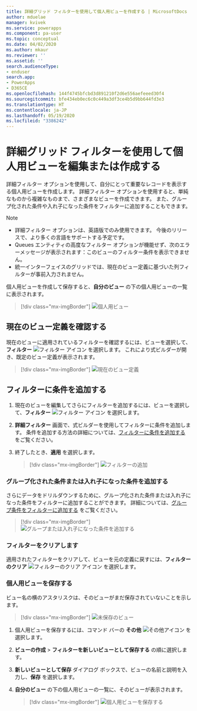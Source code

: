 ```yaml
---
title: 詳細グリッド フィルターを使用して個人用ビューを作成する | MicrosoftDocs
author: mduelae
manager: kvivek
ms.service: powerapps
ms.component: pa-user
ms.topic: conceptual
ms.date: 04/02/2020
ms.author: mkaur
ms.reviewer: ''
ms.assetid: ''
search.audienceType:
- enduser
search.app:
- PowerApps
- D365CE
ms.openlocfilehash: 144f4745bfcbd3d891210f2d6e556aefeeed30f4
ms.sourcegitcommit: bfe434eb0ec6c0c449a3df3ce4b5d9bb644fd3e3
ms.translationtype: HT
ms.contentlocale: ja-JP
ms.lasthandoff: 05/19/2020
ms.locfileid: "3386242"
---
```

# <a name="edit-or-create-personal-views-using-advanced-grid-filters"></a>詳細グリッド フィルターを使用して個人用ビューを編集または作成する 

詳細フィルター オプションを使用して、自分にとって重要なレコードを表示する個人用ビューを作成します。 詳細フィルター オプションを使用すると、単純なものから複雑なものまで、さまざまなビューを作成できます。 また、グループ化された条件や入れ子になった条件をフィルターに追加することもできます。


> [!NOTE]
> - 詳細フィルター オプションは、英語版でのみ使用できます。 今後のリリースで、より多くの言語をサポートする予定です。
> - Queues エンティティの高度なフィルター オプションが機能せず、次のエラーメッセージが表示されます：このビューのフィルター条件を表示できません。
> - 統一インターフェイスのグリッドでは、現在のビュー定義に基づいた列フィルターが事前入力されません。

個人用ビューを作成して保存すると、**自分のビュー** の下の個人用ビューの一覧に表示されます。

> [!div class="mx-imgBorder"]
> ![個人用ビュー](media/my_peronsal_view.png "個人用ビュー")


## <a name="see-the-current-view-definition"></a>現在のビュー定義を確認する

現在のビューに適用されているフィルターを確認するには、ビューを選択して、**フィルター** ![フィルター アイコン](media/commandbar_filter_icon.png "フィルターアイコン") を選択します。 これにより式ビルダーが開き、既定のビュー定義が表示されます。

> [!div class="mx-imgBorder"] 
> ![現在のビュー定義](media/current_view_def.gif "この画像は、ビューのフィルターを表示する方法を示しています")

## <a name="add-conditions-to-filters"></a>フィルターに条件を追加する

1. 現在のビューを編集してさらにフィルターを追加するには、ビューを選択して、**フィルター** ![フィルター アイコン](media/commandbar_filter_icon.png "フィルターアイコン") を選択します。
2. **詳細フィルター** 画面で、式ビルダーを使用してフィルターに条件を追加します。 条件を追加する方法の詳細については、[フィルターに条件を追加する](https://docs.microsoft.com/powerapps/maker/model-driven-apps/create-edit-view-filters#add-conditions-to-a-filter) をご覧ください。
3. 終了したとき、**適用** を選択します。 

   > [!div class="mx-imgBorder"] 
   > ![フィルターの追加](media/add_filters.gif "この画像は、式ビルダーを使用してフィルターを追加する方法を示しています")

### <a name="add-grouped-or-nested-conditions"></a>グループ化された条件または入れ子になった条件を追加する

さらにデータをドリルダウンするために、グループ化された条件または入れ子になった条件をフィルターに追加することができます。 詳細については、[グループ条件をフィルターに追加する](https://docs.microsoft.com/powerapps/maker/model-driven-apps/create-edit-view-filters#add-a-group-condition-to-a-filter) をご覧ください。

   > [!div class="mx-imgBorder"] 
   > ![グループまたは入れ子になった条件を追加する](media/group_condition.gif "この画像では、グループ化された条件または入れ子になった条件をフィルターに追加する方法を示します")

### <a name="clear-filters"></a>フィルターをクリアします

適用されたフィルターをクリアして、ビューを元の定義に戻すには、**フィルターのクリア** ![フィルターのクリア アイコン](media/clear_filter_icon.png "フィルターのクリア アイコン") を選択します。

### <a name="save-your-personal-view"></a>個人用ビューを保存する

ビュー名の横のアスタリスクは、そのビューがまだ保存されていないことを示します。 

   > [!div class="mx-imgBorder"] 
   > ![未保存のビュー](media/unsaved_view.png "未保存のビュー")

1. 個人用ビューを保存するには、コマンド バーの **その他** ![その他アイコン](media/commandbar_more_icon.png "その他アイコン") を選択します。 
2. **ビューの作成** > **フィルターを新しいビューとして保存する** の順に選択します。
3. **新しいビューとして保存** ダイアログ ボックスで、ビューの名前と説明を入力し、**保存** を選択します。
4. **自分のビュー** の下の個人用ビューの一覧に、そのビューが表示されます。

   > [!div class="mx-imgBorder"] 
   > ![個人用ビューを保存する](media/save_personal_view.gif "この画像は、個人用ビューを保存する方法を示しています")


   
